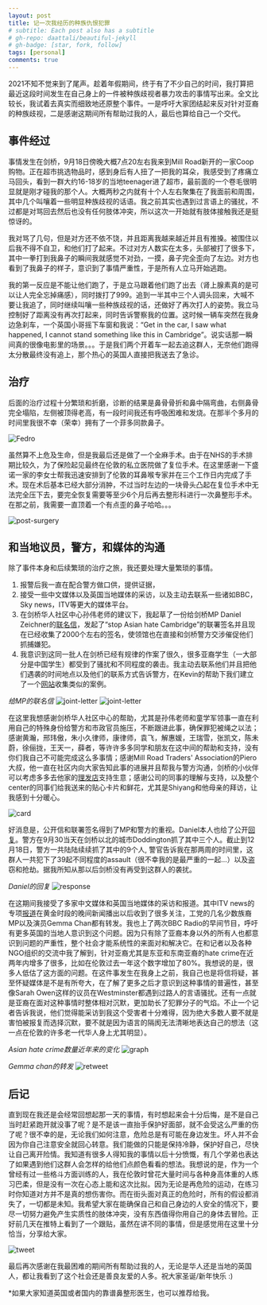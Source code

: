 ```yaml
---
layout: post
title: 记一次我经历的种族仇恨犯罪
# subtitle: Each post also has a subtitle
# gh-repo: daattali/beautiful-jekyll
# gh-badge: [star, fork, follow]
tags: [personal]
comments: true
---
```


2021不知不觉来到了尾声。趁着年假期间，终于有了不少自己的时间，我打算把最近这段时间发生在自己身上的一件被种族歧视者暴力攻击的事情写出来。全文比较长，我试着去真实而细致地还原整个事件。一是呼吁大家团结起来反对针对亚裔的种族歧视，二是感谢这期间所有帮助过我的人，最后也算给自己一个交代。

## 事件经过
事情发生在剑桥，9月18日傍晚大概7点20左右我来到Mill Road新开的一家Coop购物。正在超市挑选物品时，感到身后有人扭了一把我的耳朵，我感受到了疼痛立马回头，看到一群大约16-18岁的当地teenager进了超市，最前面的一个卷毛很明显就是刚才碰我的那个人。大概两秒之内就有十个人左右聚集在了我面前和周围，其中几个叫嚷着一些明显种族歧视的话语。我之前其实也遇到过言语上的骚扰，不过都是对骂回去然后也没有任何肢体冲突，所以这次一开始就有肢体接触我还是挺惊讶的。

我对骂了几句，但是对方还不依不饶，并且距离我越来越近并且有推搡。被围住以后我不得不自卫，和他们打了起来。不过对方人数实在太多，头部被打了很多下，其中一拳打到我鼻子的瞬间我就感觉不对劲，一摸，鼻子完全歪向了左边。对方也看到了我鼻子的样子，意识到了事情严重性，于是所有人立马开始逃跑。

我的第一反应是不能让他们跑了，于是立马跟着他们跑了出去（肾上腺素真的是可以让人完全忘掉痛感），同时拨打了999。追到一半其中三个人调头回来，大喊不要让我追了，同时继续叫嚷一些种族歧视的话，还做好了再次打人的姿势。我立马控制好了距离没有再次打起来，同时告诉警察我的位置。这时候一辆车突然在我身边急刹车，一个英国小哥摇下车窗和我说：“Get in the car, I saw what happened, I cannot stand something like this in Cambridge”。说实话那一瞬间真的很像电影里的场景。。。于是我们两个开着车一起去追这群人，无奈他们跑得太分散最终没有追上，那个热心的英国人直接把我送去了急诊。

## 治疗
后面的治疗过程十分繁琐和折磨，诊断的结果是鼻骨骨折和鼻中隔弯曲，右侧鼻骨完全塌陷，左侧被顶得老高，有一段时间我还有呼吸困难和发烧。在那半个多月的时间里我很不幸（荣幸）拥有了一个菲多同款鼻子。

![Fedro](/assets/img/fedro.png)

虽然算不上危及生命，但是我最后还是做了一个全麻手术。由于在NHS的手术排期比较久，为了保险起见最终在伦敦的私立医院做了复位手术。在这里感谢一下盛诺一家的李女士帮我迅速安排到了伦敦的耳鼻喉专家并在三个工作日内完成了手术。现在术后基本已经大部分消肿，不过当时左边的一块骨头凸起在复位手术中无法完全压下去，要完全恢复需要等至少6个月后再去整形科进行一次鼻整形手术。在那之前，我需要一直顶着一个有点歪的鼻子哈哈。。。

![post-surgery](/assets/img/post-surgery.jpg)


## 和当地议员，警方，和媒体的沟通
除了事件本身和后续繁琐的治疗之旅，我还要处理大量繁琐的事情。
1. 报警后我一直在配合警方做口供，提供证据，
2. 接受一些中文媒体以及英国当地媒体的采访，以及主动去联系一些诸如BBC，Sky news，ITV等更大的媒体平台。
3. 在剑桥华人社区中心孙伟老师的建议下，我起草了一份给剑桥MP Daniel Zeichner的[联名信](https://drive.google.com/file/d/19ZBgKiTyczHJMCFXdfCwUBW88khV0DVg/view?usp=sharing)，发起了“stop Asian hate Cambridge”的联署签名并且现在已经收集了2000个左右的签名，使领馆也在直接和剑桥警方交涉催促他们抓捕嫌犯。
4. 我意识到这同一批人在剑桥已经有规律的作案了很久，很多亚裔学生（一大部分是中国学生）都受到了骚扰和不同程度的袭击。我主动去联系他们并且把他们遇袭的时间地点以及他们的联系方式告诉警方，在Kevin的帮助下我们建立了一个[网站](https://stopasianhatecambridge.notion.site/)收集类似的案例。

_给MP的联名信_
![joint-letter](/assets/img/Joint_Letter_to_MP_final_page-0001.jpg)
![joint-letter](/assets/img/Joint_Letter_to_MP_final_page-0002.jpg)

在这里我想感谢剑桥华人社区中心的帮助，尤其是孙伟老师和童学军领事一直在利用自己的特殊身份给警方和市政官员施压，不断跟进此事，确保罪犯被绳之以法；感谢黄瀚，邢玮傲，朱小久律师，康律师，袁飞，解惠媛，王瑞雪，张凯文，陈未蔚，徐俪拢，王天一，薛者，等许许多多同学和朋友在这中间的帮助和支持，没有你们我自己不可能完成这么多事情；感谢Mill Road Traders' Association的Piero大叔，他一直在社区内向大家告知此事的进展并且帮我与警方沟通，剑桥的小伙伴可以考虑多多去他家的[理发店](https://www.facebook.com/pieroshairdressing/)支持生意；感谢公司的同事的理解与支持，以及整个center的同事们给我送来的贴心卡片和鲜花，尤其是Shiyang和他母亲的拜访，让我感到十分暖心。

![card](/assets/img/card.jpg)

好消息是，公开信和联署签名得到了MP和警方的重视。Daniel本人也给了公开[回复](https://drive.google.com/file/d/1HJQiBS9dzkucPIoa1alLRMKuqQk9R01_/view?usp=sharing)。警方在9月30当天在剑桥以北的城市Doddington抓了其中三个人。截止到12月18日，警方一共陆陆续续抓了其中的9个人, 警官告诉我在那两周的时间里，这群人一共犯下了39起不同程度的assault（很不幸我的是最严重的一起...）以及盗窃和抢劫。据我所知从那以后剑桥没有再受到这群人的袭扰。

_Daniel的回复_
![response](/assets/img/response_letter_from_MP.jpg)

在这期间我接受了多家中文媒体和英国当地媒体的采访和报道。其中ITV news的专项[报道](https://www.itv.com/news/2021-10-06/true-scale-of-covid-hate-crime-against-asians-in-uk-revealed-as-victims-speak-up)在黄金时段的晚间新闻播出以后收到了很多关注，工党的几名少数族裔MP以及演员Gemma Chan都有转发。我也上了两次BBC Radio的早间节目，呼吁有更多英国的当地人意识到这个问题。因为只有除了亚裔本身以外的所有人也都意识到问题的严重性，整个社会才能系统性的来面对和解决它。在和记者以及各种NGO组织的交流中我了解到，针对亚裔尤其是东亚和东南亚裔的hate crime在近两年内增多了很多，比如在伦敦过去一年这个数字增加了80%。我想说的是，很多人低估了这方面的问题。在这件事发生在我身上之前，我自己也是将信将疑，甚至怀疑媒体是不是有所夸大，在了解了更多之后才意识到这种事情的普遍性，甚至像Sarah Owen这样的议员在Westminster都遇到过路人的言语骚扰。还有一点就是亚裔在面对这种事情时整体相对沉默，更加助长了犯罪分子的气焰。不止一个记者告诉我说，他们觉得能采访到我这个受害者十分难得，因为绝大多数人要不就是害怕被报复而选择沉默，要不就是因为语言的隔阂无法清晰地表达自己的想法（这一点在伦敦的许多老一代华人身上尤其明显）。

_Asian hate crime数量近年来的变化_
![graph](/assets/img/graph.png)

_Gemma chan的转发_
![retweet](/assets/img/retweet.jpg)

## 后记
直到现在我还是会经常回想起那一天的事情，有时想起来会十分后悔，是不是自己当时赶紧跑开就没事了呢？是不是该一直抬手保护好面部，就不会受这么严重的伤了呢？很不幸的是，无论我们如何注意，危险总是有可能在身边发生。坏人并不会因为你自己注意安全就回心转意。我们能做的只能是保持冷静，保护好自己，尽快让自己离开险情。我知道有很多人得知我的事情以后十分愤慨，有几个学弟也表达了如果遇到他们这群人会怎样的给他们点颜色看看的想法。我想说的是，作为一个曾经有过一些格斗方面训练的人，我在伦敦时曾花大量时间与各种身高体重的人练习巴柔，但是没有一次在心态上能和这次比拟。因为无论是再危险的运动，在练习时你知道对方并不是真的想伤害你。而在街头面对真正的危险时，所有的假设都消失了，一切都是未知。我希望大家在能确保自己和自己身边的人安全的情况下，要尽一切努力避免产生实质性的肢体冲突，没有东西值得你用自己的身体去冒险。正好前几天在推特上看到了一个跟贴，虽然在讲不同的事情，但是感觉用在这里十分恰当，分享给大家。

![tweet](/assets/img/tweet.png)

最后再次感谢在我最困难的期间所有帮助过我的人，无论是华人还是当地的英国人，都让我看到了这个社会还是善良友爱的人多。祝大家圣诞/新年快乐 :)

*如果大家知道英国或者国内的靠谱鼻整形医生，也可以推荐给我。

<!-- *更新：10月24日又有一名在剑桥的中国女生被骚扰和袭击，至于是否是同一批人还不确定，相关[报道](https://mp.weixin.qq.com/s/Jd4mFYlHoomdmnMsuJ2Rgw) -->

<!-- ==========================================================

其实当时事件发生的第二天起，我就一直在网上发帖讲述此事，一部分是想让大家注意安全，另一个原因是由于这是一个很典型的hate crime，我感觉自己有义务让整个剑桥甚至更大范围内的人们意识到社会中存在的这种危险的针对亚裔的歧视甚至攻击行为。更过分的是，我意识到这同一批人在剑桥已经有规律的作案了很久，很多亚裔学生（一大部分是中国学生）都受到了骚扰和不同程度的袭击。在剑桥华人社区中心孙伟老师的建议下，我起草了一份给剑桥MP Daniel Zeichner的[联名信](https://drive.google.com/file/d/19ZBgKiTyczHJMCFXdfCwUBW88khV0DVg/view?usp=sharing)，发起了“stop Asian hate Cambridge”的联署签名并且现在已经收集了2000个左右的签名，以及帮助建立了一个[网站](https://stopasianhatecambridge.notion.site/)（在这里我想感谢孙伟老师，罗拉，黄瀚，邢玮傲，袁飞，解惠媛，王瑞雪，陈未蔚，徐俪拢，王天一，薛者，等许许多多同学和朋友在这中间的帮助和支持，没有你们我自己不可能完成这么多事情）。

_给MP的联名信_
![joint-letter](/assets/img/Joint_Letter_to_MP_final_page-0001.jpg)
![joint-letter](/assets/img/Joint_Letter_to_MP_final_page-0002.jpg)

好消息是，公开信和联署签名得到了MP和警方官员的重视。Daniel本人也给了公开[回复](https://drive.google.com/file/d/1HJQiBS9dzkucPIoa1alLRMKuqQk9R01_/view?usp=sharing)。警方在9月30当天在剑桥以北的城市Doddington抓了其中三个人。虽然没有把全部人都抓住，但是依然一定程度上震慑住了其他人，据我所知从那以后剑桥没有再受到这群人的袭扰。

_Daniel的回复_
![response](/assets/img/response_letter_from_MP.jpg)

与此同时我也接受了多家中文媒体和英国当地媒体的采访和报道。其中ITV news的专项[报道](https://www.itv.com/news/2021-10-06/true-scale-of-covid-hate-crime-against-asians-in-uk-revealed-as-victims-speak-up)在黄金时段的晚间新闻播出以后收到了很多关注，工党的几名少数族裔MP以及演员Gemma Chan都有转发。在和记者以及各种NGO组织的交流中我才意识到，针对亚裔的hate crime在近两年内增多了很多，比如在伦敦过去一年针对亚裔的hate crime增加了80%。亲自发生在我身上以前，我曾经怀疑媒体有所夸大，现在才知道这种事情现在对于所有亚裔都是一个实际的威胁，无论你是哪国人，只要你长着东亚的面孔，在一些racist看来没有区别。我做手术前照顾我的是一位菲律宾护士，她在照顾我的几天前刚刚在伦敦被一群人尾随并且被问“Are you Chinese?”。在得到了否定的回答后这群人依然尾随她，导致她直接随机敲了街边一户人家的房门求助。我印象深刻的点在于，她说她现在有时出门要戴着黑头巾假装穆斯林，因为东亚和东南亚人们之间并不团结，而“穆斯林更加团结，所以很少有人会骚扰他们”。

_Asian hate crime数量近年来的变化_
![graph](/assets/img/graph.png)

_Gemma chan的转发_
![retweet](/assets/img/retweet.jpg) -->


<!-- *更新：10月24日又有一名在剑桥的中国女生被骚扰和袭击，至于是否是同一批人还不确定，相关[报道](https://mp.weixin.qq.com/s/Jd4mFYlHoomdmnMsuJ2Rgw) -->
